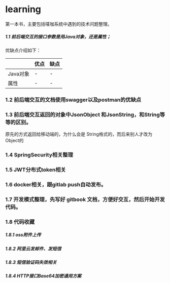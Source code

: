 # learning
第一本书，主要包括唛咖系统中遇到的技术问题整理。


##### 1.1 前后端交互的接口参数是用Java对象，还是属性； 
  优缺点介绍如下：

  ||优点|缺点
  |----|-----| ------
  |Java对象| - | -
  |属性| - | -

### 1.2 前后端交互的文档使用swagger以及postman的优缺点
  
### 1.3 前后端交互返回的对象中JsonObject 和JsonString，和String等等的区别。
          
   原先的方式返回给移动端的，为什么会是 String格式的，而后来别人才改为Object的

### 1.4 SpringSecurity相关整理

### 1.5 JWT分布式token相关

### 1.6 docker相关，跟gitlab push自动发布。

### 1.7 开发模式整理，先写好 gitbook 文档，方便好交互，然后开始开发代码。

### 1.8 代码收藏
##### 1.8.1 oss附件上传 
##### 1.8.2 阿里云发邮件、发短信
##### 1.8.3 短信验证码失效相关
##### 1.8.4 HTTP接口Base64加密通用方案


